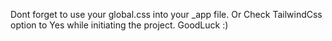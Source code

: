 Dont forget to use your global.css into your _app file. Or Check TailwindCss option to Yes while initiating the project. GoodLuck :)
